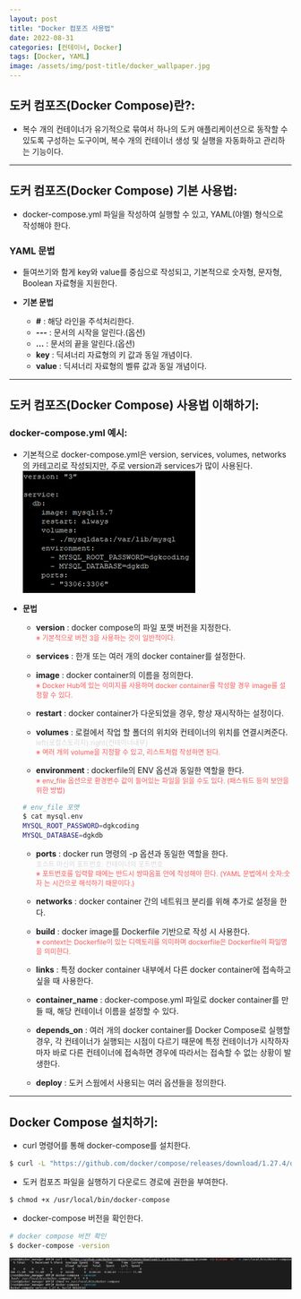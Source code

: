 ```yaml
---
layout: post
title: "Docker 컴포즈 사용법"
date: 2022-08-31
categories: [컨테이너, Docker] 
tags: [Docker, YAML]
image: /assets/img/post-title/docker_wallpaper.jpg
---
```


## 도커 컴포즈(Docker Compose)란?:
- 복수 개의 컨테이너가 유기적으로 묶여서 하나의 도커 애플리케이션으로 동작할 수 있도록 구성하는 도구이며, 복수 개의 컨테이너 생성 및 실행을 자동화하고 관리하는 기능이다.

* * *

## 도커 컴포즈(Docker Compose) 기본 사용법:
- docker-compose.yml 파일을 작성하여 실행할 수 있고, YAML(야멜) 형식으로 작성해야 한다.

### YAML 문법
- 들여쓰기와 함게 key와 value를 중심으로 작성되고, 기본적으로 숫자형, 문자형, Boolean 자료형을 지원한다.

- **기본 문법**
    - **#** : 해당 라인을 주석처리한다.
    - **---** : 문서의 시작을 알린다.(옵션)
    - **...** : 문서의 끝을 알린다.(옵션)
    - **key** : 딕셔너리 자료형의 키 값과 동일 개념이다.
    - **value** : 딕셔너리 자료형의 벨류 값과 동일 개념이다.

* * *

## 도커 컴포즈(Docker Compose) 사용법 이해하기:
### docker-compose.yml 예시:
- 기본적으로 docker-compose.yml은 version, services, volumes, networks의 카테고리로 작성되지만, 주로 version과 services가 많이 사용된다.<br>
[![텍스트](/assets/img/post/docker/docker%20compose%20%EC%9E%91%EC%84%B1%20%EC%98%88%EC%8B%9C.PNG)](/assets/img/post/docker/docker%20compose%20%EC%9E%91%EC%84%B1%20%EC%98%88%EC%8B%9C.PNG)

- **문법**
    - **version** : docker compose의 파일 포맷 버전을 지정한다.<br>
    <span style="color:#FA5858; font-size:12px">※ 기본적으로 버전 3을 사용하는 것이 일반적이다.</span>

    - **services** : 한개 또는 여러 개의 docker container를 설정한다.

    - **image** : docker container의 이름을 정의한다.<br>
    <span style="color:#FA5858; font-size:12px">※ Docker Hub에 있는 이미지를 사용하여 docker container를 작성할 경우 image를 설정할 수 있다.</span>

    - **restart** : docker container가 다운되었을 경우, 항상 재시작하는 설정이다.

    - **volumes** : 로컬에서 작업 할 폴더의 위치와 컨테이너의 위치를 연결시켜준다.<br>
    <span style="color:#D8D8D8; font-size:12px">left{로컬스토리지}:right{컨테이너내부}</span><br>
    <span style="color:#FA5858; font-size:12px">※ 여러 개의 volume을 지정할 수 있고, 리스트처럼 작성하면 된다.</span>

    - **environment** : dockerfile의 ENV 옵션과 동일한 역할을 한다.<br>
     <span style="color:#FA5858; font-size:12px">※ env_file 옵션으로 환경변수 값이 들어있는 파일을 읽을 수도 있다. (패스워드 등의 보안을 위한 방법)</span>
    ```bash
    # env_file 포맷
    $ cat mysql.env
    MYSQL_ROOT_PASSWORD=dgkcoding
    MYSQL_DATABASE=dgkdb
    ```

    - **ports** : docker run 명령의 -p 옵션과 동일한 역할을 한다.<br>
    <span style="color:#D8D8D8; font-size:12px">호스트 머신의 포트번호: 컨테이너의 포트번호</span><br>
    <span style="color:#FA5858; font-size:12px">※ 포트번호를 입력할 때에는 반드시 쌍따옴표 안에 작성해야 한다. (YAML 문법에서 숫자:숫자 는 시간으로 해석하기 때문이다.)</span>

    - **networks** : docker container 간의 네트워크 분리를 위해 추가로 설정을 한다.

    - **build** : docker image를 Dockerfile 기반으로 작성 시 사용한다.<br>
    <span style="color:#FA5858; font-size:12px">※ context는 Dockerfile이 있는 디렉토리를 의미하며 dockerfile은 Dockerfile의 파일명을 의미한다.</span>

    - **links** : 특정 docker container 내부에서 다른 docker container에 접속하고 싶을 때 사용한다.

    - **container_name** : docker-compose.yml 파일로 docker container를 만들 때, 해당 컨테이너 이름을 설정할 수 있다.

    - **depends_on** : 여러 개의 docker container를  Docker Compose로 실행할 경우, 각 컨테이너가 실행되는 시점이 다르기 때문에 특정 컨테이너가 시작하자마자 바로 다른 컨테이너에 접속하면 경우에 따라서는 접속할 수 없는 상황이 발생한다.

    - **deploy** : 도커 스웜에서 사용되는 여러 옵션들을 정의한다.

* * *

## Docker Compose 설치하기:
- curl 명령어를 통해 docker-compose를 설치한다.
```bash
$ curl -L "https://github.com/docker/compose/releases/download/1.27.4/docker-compose-$(uname -s)-$(uname -m)" -o /usr/local/bin/docker-compose
```

- 도커 컴포즈 파일을 실행하기 다운로드 경로에 권한을 부여한다.
```bash
$ chmod +x /usr/local/bin/docker-compose
```

- docker-compose 버전을 확인한다.
```bash
# docker compose 버전 확인
$ docker-compose -version
```
[![docker compose 설치하는 과정](/assets/img/post/docker/docker%20compose%20설치하는%20과정.PNG)](/assets/img/post/docker/docker%20compose%20설치하는%20과정.PNG)